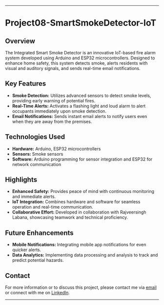 ---

# Project08-SmartSmokeDetector-IoT

## Overview

The Integrated Smart Smoke Detector is an innovative IoT-based fire alarm system developed using Arduino and ESP32 microcontrollers. Designed to enhance home safety, this system detects smoke, alerts residents with visual and auditory signals, and sends real-time email notifications.

## Key Features

- **Smoke Detection:** Utilizes advanced sensors to detect smoke levels, providing early warning of potential fires.
- **Real-Time Alerts:** Activates a flashing light and loud alarm to alert occupants immediately upon smoke detection.
- **Email Notifications:** Sends instant email alerts to notify users even when they are away from the premises.

## Technologies Used

- **Hardware:** Arduino, ESP32 microcontrollers
- **Sensors:** Smoke sensors
- **Software:** Arduino programming for sensor integration and ESP32 for network communication

## Highlights

- **Enhanced Safety:** Provides peace of mind with continuous monitoring and immediate alerts.
- **IoT Integration:** Combines hardware and software for seamless operation and real-time communication.
- **Collaborative Effort:** Developed in collaboration with Rajveersingh Labana, showcasing teamwork and technical proficiency.

## Future Enhancements

- **Mobile Notifications:** Integrating mobile app notifications for even quicker alerts.
- **Data Analytics:** Implementing data processing and analysis to track and predict potential hazards.

## Contact

For more information or to discuss this project, please contact me via [email](mailto:avipatel770@gmail.com) or connect with me on [LinkedIn](http://www.linkedin.com/in/patel-avi).

---